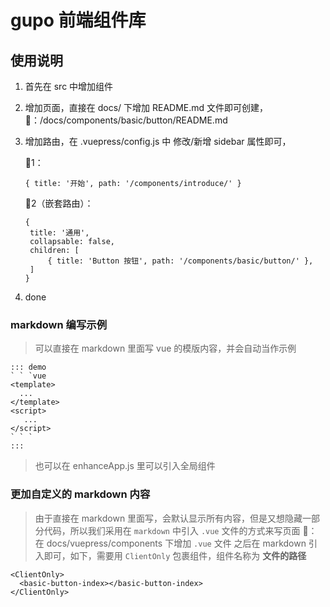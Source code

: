 # gupo 前端组件库

## 使用说明
1. 首先在 src 中增加组件
2. 增加页面，直接在 docs/ 下增加 README.md 文件即可创建，🌰：/docs/components/basic/button/README.md
3. 增加路由，在 .vuepress/config.js 中 修改/新增 sidebar 属性即可，

   🌰1：
   ```
   { title: '开始', path: '/components/introduce/' }
   ```
   🌰2（嵌套路由）：
   ```
   {
    title: '通用',
    collapsable: false,
    children: [
        { title: 'Button 按钮', path: '/components/basic/button/' },
    ]
   }
   ```
4. done

### markdown 编写示例

> 可以直接在 markdown 里面写 vue 的模版内容，并会自动当作示例

```
::: demo
` ` `vue
<template>
  ...
</template>
<script>
   ...
</script>
` ` `
:::
```

> 也可以在 enhanceApp.js 里可以引入全局组件

### 更加自定义的 markdown 内容

> 由于直接在 markdown 里面写，会默认显示所有内容，但是又想隐藏一部分代码，所以我们采用在 `markdown` 中引入 `.vue` 文件的方式来写页面
> 🌰：在 docs/vuepress/components 下增加 `.vue` 文件
> 之后在 markdown 引入即可，如下，需要用 `ClientOnly` 包裹组件，组件名称为 **文件的路径**

 
```
<ClientOnly>
  <basic-button-index></basic-button-index>
</ClientOnly>
```
